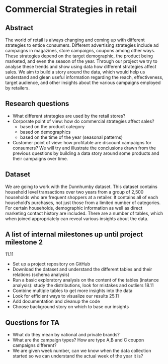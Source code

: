# Commercial Strategies in retail

## Abstract
The world of retail is always changing and coming up with different strategies to entice consumers. Different advertising strategies include ad campaigns in magazines, store campaigns, coupons among other ways. These strategies depend on the target demographic, the product being marketed, and even the season of the year. Through our project we try to analyse these trends and show using data how different strategies affect sales.
We aim to build a story around the data, which would help us understand and glean useful information regarding the reach, effectiveness, target audience, and other insights about the various campaigns employed by retailers.  

## Research questions
- What different strategies are used by the retail stores?
- Corporate point of view: how do commercial strategies affect sales?
    - based on the product category
    - based on demographics
    - based on the time of the year (seasonal patterns)
- Customer point of view:  how profitable are discount campaigns for consumers?
We will try and illustrate the conclusions drawn from the previous questions by building a data story around some products and their campaigns over time.

## Dataset
We are going to work with the Dunnhumby dataset. This dataset contains  household level
transactions over two years from a group of 2,500 households who are frequent shoppers at  a retailer. It contains all of each household’s purchases, not just those from a limited number of categories. For certain households, demographic information as well as direct marketing contact history are included. 
There are a number of tables, which when joined appropriately can reveal various insights about the data.

## A list of internal milestones up until project milestone 2
11.11
- Set up a project repository on GitHub
- Download the dataset and understand the different tables and their relations (schema analysis)
- Run a basic exploratory analysis on the content of the tables (instance analysis): study the distributions, look for mistakes and outliers
18.11
- Combine multiple tables to get more insights into the data
- Look for efficient ways to visualize our results
25.11
- Add documentation and cleanup the code
- Choose background story on which to base our insights

## Questions for TA
- What do they mean by national and private brands?
- What are the campaign types? How are type A,B and C coupon campaigns different?
- We are given week number, can we know when the data collection started so we can understand the actual week of the year it is?
